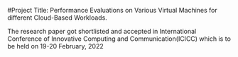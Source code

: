 #Project Title: Performance Evaluations on Various Virtual Machines for different Cloud-Based Workloads.

The research paper got shortlisted and accepted in International Conference of Innovative Computing and Communication(ICICC) which is to be held on 19-20 February, 2022
